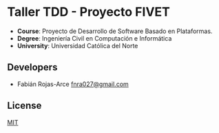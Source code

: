 # Taller TDD - Proyecto FIVET

- **Course**: Proyecto de Desarrollo de Software Basado en Plataformas.
- **Degree**: Ingeniería Civil en Computación e Informática
- **University**: Universidad Católica del Norte

## Developers

- Fabián Rojas-Arce fnra027@gmail.com

## License
[MIT](https://choosealicense.com/licenses/mit/)
